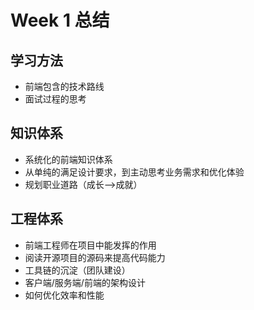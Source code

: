 # Week 1 总结

## 学习方法
- 前端包含的技术路线
- 面试过程的思考

## 知识体系
- 系统化的前端知识体系
- 从单纯的满足设计要求，到主动思考业务需求和优化体验
- 规划职业道路（成长——>成就）


## 工程体系
- 前端工程师在项目中能发挥的作用
- 阅读开源项目的源码来提高代码能力
- 工具链的沉淀（团队建设）
- 客户端/服务端/前端的架构设计
- 如何优化效率和性能
